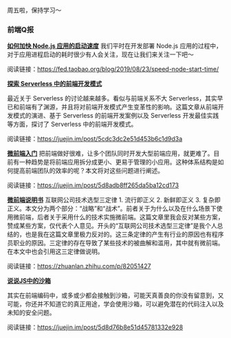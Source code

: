 周五啦，保持学习～

### 前端Q报

**[如何加快 Node.js 应用的启动速度](https://fed.taobao.org/blog/2019/08/23/speed-node-start-time/)**
我们平时在开发部署 Node.js 应用的过程中，对于应用进程启动的耗时很少有人会关注，现在让我们来关注一下吧～

阅读链接：https://fed.taobao.org/blog/2019/08/23/speed-node-start-time/

**[探索 Serverless 中的前端开发模式](https://juejin.im/post/5cdc3dc2e51d453b6c1d9d3a)**

最近关于 Serverless 的讨论越来越多。看似与前端关系不大 Serverless，其实早已和前端有了渊源，并且将对前端开发模式产生变革性的影响。这篇文章从前端开发模式的演进、基于 Serverless 的前端开发案例以及 Serverless 开发最佳实践等方面，探讨了 Serverless 中的前端开发模式。

阅读链接：https://juejin.im/post/5cdc3dc2e51d453b6c1d9d3a

**[微前端入门](https://juejin.im/post/5d8adb8ff265da5ba12cd173)**
把前端做好很难，让多个团队同时开发大型前端应用，就更难了。目前有一种趋势是将前端应用拆分成更小、更易于管理的小应用。这种体系结构是如何提高前端团队的效率的呢？本文将对这些问题进行阐述。

阅读链接：https://juejin.im/post/5d8adb8ff265da5ba12cd173

**[微前端说明书](https://zhuanlan.zhihu.com/p/82051427)**
互联网公司技术选型三定律 1. 流行即正义 2. 新鲜即正义 3. 复杂即正义。本文分为两个部分：“战略”和“战术”。前者关于为什么以及在什么场景下使用微前端，后者关于采用什么的技术实施微前端。这篇文章里我会反对某些方案，赞成某些方案，仅代表个人意见。开头的“互联网公司技术选型三定律”是我个人总结的，也是我在这篇文章里极力反对的。这三条定律的产生有行业的原因也有程序员职业的原因。三定律的存在导致了某些技术的被曲解和滥用，其中就有微前端。在本文中也会引用这三定律做说明。

阅读链接：https://zhuanlan.zhihu.com/p/82051427

**[说说JS中的沙箱](https://juejin.im/post/5d8d76b8e51d45781332e928)**

其实在前端编码中，或多或少都会接触到沙箱，可能天真善良的你没有留意到，又可能，你还并不知道它的真正用途，学会使用沙箱，可以避免潜在的代码注入以及未知的安全问题。

阅读链接：https://juejin.im/post/5d8d76b8e51d45781332e928